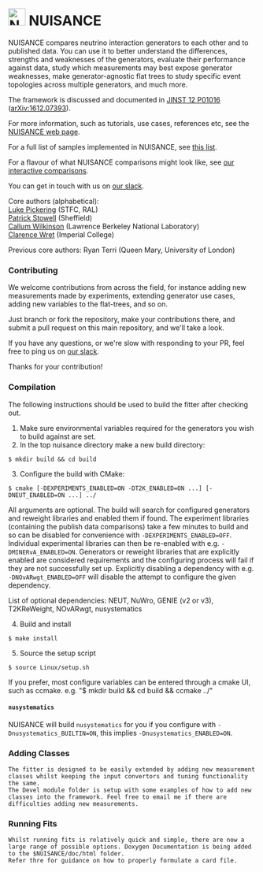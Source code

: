 # <img src="https://nuisance.hepforge.org/images/nuisancelogo.png" alt="NUISANCE logo" width="35px"> NUISANCE

NUISANCE compares neutrino interaction generators to each other and to published data. You can use it to better understand the differences, strengths and weaknesses of the generators, evaluate their performance against data, study which measurements may best expose generator weaknesses, make generator-agnostic flat trees to study specific event topologies across multiple generators, and much more.

The framework is discussed and documented in [JINST 12 P01016](https://doi.org/10.1088/1748-0221/12/01/P01016) ([arXiv:1612.07393](https://arxiv.org/abs/1612.07393)).

For more information, such as tutorials, use cases, references etc, see the [NUISANCE web page](https://nuisance.hepforge.org).

For a full list of samples implemented in NUISANCE, see [this list](https://nuisance.hepforge.org/nuisancesamples.html).

For a flavour of what NUISANCE comparisons might look like, see [our interactive comparisons](https://nuisance.hepforge.org/interactive/draw_nuiscomp.html).

You can get in touch with us on [our slack](https://nuisance-xsec.slack.com).

Core authors (alphabetical):<br/>
  [Luke Pickering](mailto:luke.pickering@stfc.ac.uk) (STFC, RAL) <br/>
  [Patrick Stowell](mailto:p.stowell@sheffield.ac.uk) (Sheffield) <br/>
  [Callum Wilkinson](mailto:cwilkinson@lbl.gov) (Lawrence Berkeley National Laboratory) <br/>
  [Clarence Wret](mailto:clarence.wret@imperial.ac.uk) (Imperial College)

Previous core authors: Ryan Terri (Queen Mary, University of London)

### Contributing
We welcome contributions from across the field, for instance adding new measurements made by experiments, extending generator use cases, adding new variables to the flat-trees, and so on.

Just branch or fork the repository, make your contributions there, and submit a pull request on this main repository, and we'll take a look. 

If you have any questions, or we're slow with responding to your PR, feel free to ping us on [our slack](https://nuisance-xsec.slack.com).

Thanks for your contribution!

### Compilation

The following instructions should be used to build the fitter after checking out.

1. Make sure environmental variables required for the generators you wish to build against are set.
2. In the top nuisance directory make a new build directory:

```
$ mkdir build && cd build
```

3. Configure the build with CMake:
```
$ cmake [-DEXPERIMENTS_ENABLED=ON -DT2K_ENABLED=ON ...] [-DNEUT_ENABLED=ON ...] ../
```

All arguments are optional. The build will search for configured generators and reweight libraries and enabled them if found. The experiment libraries (containing the publish data comparisons) take a few minutes to build and so can be disabled for convenience with `-DEXPERIMENTS_ENABLED=OFF`. Individual experimental libraries can then be re-enabled with e.g. `-DMINERvA_ENABLED=ON`. Generators or reweight libraries that are explicitly enabled are considered requirements and the configuring process will fail if they are not successfully set up. Explicitly disabling a dependency with e.g. `-DNOvARwgt_ENABLED=OFF` will disable the attempt to configure the given dependency.

List of optional dependencies: NEUT, NuWro, GENIE (v2 or v3), T2KReWeight, NOvARwgt, nusystematics

4. Build and install
```
$ make install
```

5. Source the setup script
```
$ source Linux/setup.sh
```

If you prefer, most configure variables can be entered through a cmake UI, such as
ccmake. e.g. "$ mkdir build && cd build && ccmake ../"

#### `nusystematics`

NUISANCE will build `nusystematics` for you if you configure with `-Dnusystematics_BUILTIN=ON`, this implies `-Dnusystematics_ENABLED=ON`.

### Adding Classes
    The fitter is designed to be easily extended by adding new measurement classes whilst keeping the input convertors and tuning functionality the same.
    The Devel module folder is setup with some examples of how to add new classes into the framework. Feel free to email me if there are difficulties adding new measurements.

### Running Fits
    Whilst running fits is relatively quick and simple, there are now a large range of possible options. Doxygen Documentation is being added to the $NUISANCE/doc/html folder.
    Refer thre for guidance on how to properly formulate a card file.

